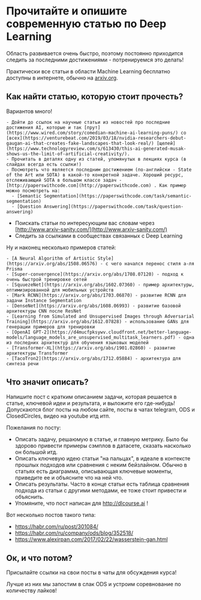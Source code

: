 # Прочитайте и опишите современную статью по Deep Learning

Область развивается очень быстро, поэтому постоянно приходится следить за последними достижениями - потренируемся это делать!

Практически все статьи в области Machine Learning бесплатно доступны в интернете, обычно на [arxiv.org](http://arxiv.org).

## Как найти статью, которую стоит прочесть?

Вариантов много!

    - Дойти до ссылок на научные статьи из новостей про последние достижения AI, которые и так [прут](https://www.wired.com/story/comedian-machine-ai-learning-puns/) со [всех](https://venturebeat.com/2019/03/18/nvidia-researchers-debut-gaugan-ai-that-creates-fake-landscapes-that-look-real/) [щелей](https://www.technologyreview.com/s/613430/this-ai-generated-musak-shows-us-the-limit-of-artificial-creativity/).
    - Прочитать в деталях одну из статей, упомянутых в лекциях курса (в слайдах всегда есть ссылки!)
    - Посмотреть что является последним достижением (по-английски - State of the Art или SOTA) в какой-то конкретной задаче. Хороший ресурс, отслеживающий SOTA в большом классе задач - [http://paperswithсode.com](http://paperswithсode.com) . Как пример можно посмотреть на:
      - [Semantic Segmentation](https://paperswithcode.com/task/semantic-segmentation)
      - [Question Answering](https://paperswithcode.com/task/question-answering)

  - Поискать статьи по интересующим вас словам через  [http://www.arxiv-sanity.com/](http://www.arxiv-sanity.com/)
  - Следить за ссылками в сообществах связанных с Deep Learning

Ну и наконец несколько примеров статей:

    - [A Neural Algorithm of Artistic Style](https://arxiv.org/abs/1508.06576) - с чего начался перенос стиля а-ля Prisma
    - [Super-convergence](https://arxiv.org/abs/1708.07120) - подход к очень быстрой тренировке сетей
    - [SquuezeNet](https://arxiv.org/abs/1602.07360) - пример архитектуры, оптимизированной для мобильных устройств
    - [Mark RCNN](https://arxiv.org/abs/1703.06870) - развитие RCNN для задачи Instance Segmentation
    - [DenseNet](https://arxiv.org/abs/1608.06993) - развитие базовой архитектуры CNN после ResNet
    - [Learning from Simulated and Unsupervised Images through Adversarial Training](https://arxiv.org/abs/1612.07828) - использование GANs для генерации примеров для тренировки
    - [OpenAI GPT-2](https://d4mucfpksywv.cloudfront.net/better-language-models/language_models_are_unsupervised_multitask_learners.pdf) - одна из последних архитектур для обучения языковых моделей
    - [Transformer-XL](https://arxiv.org/abs/1901.02860) - развитие архитектуры Transformer
    - [TacoTron2](https://arxiv.org/abs/1712.05884) - архитектура для синтеза речи

## Что значит описать?

Напишите пост с кратким описанием задачи, которая решается в статье, ключевой идеи и результата, и выложите его где-нибудь! Допускаются блог посты на любом сайте, посты в чатах telegram, ODS и ClosedCircles, видео на youtube итд итп.

Пожелания по посту:

- Описать задачу, решаюмую в статье, и главную метрику. Было бы здорово привести примеры сэмплов в датасете, сказать насколько он большой итд.
- Описать ключевую идею статьи "на пальцах", в идеале в контексте прошлых подходов или сравнения с неким бейзлайном. Обычно в статьях есть диаграмма, описывающая ключевые моменты, приведите ее и объясните что на ней что.
- Описать результаты. Часто в конце статьи есть таблица сравнения подхода из статьи с другими методами, ее тоже стоит привести и объяснить.
- Упомяните, что пост написан для http://dlcourse.ai !

Вот несколько постов такого типа:
- https://habr.com/ru/post/301084/
- https://habr.com/ru/company/ods/blog/352518/
- https://www.alexirpan.com/2017/02/22/wasserstein-gan.html

## Ок, и что потом?
Присылайте ссылки на свои посты в чаты для обсуждения курса!

Лучше из них мы запостим в слак ODS и устроим соревнование по количеству лайков!
